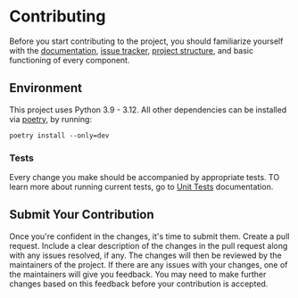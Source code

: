 # Contributing

Before you start contributing to the project, you should familiarize yourself with the [documentation](vmware.github.io/vmware-aria-operations-integration-sdk/),
[issue tracker](https://github.com/vmware/vmware-aria-operations-integration-sdk/issues), [project structure](index.md),
and basic functioning of every component.

## Environment
This project uses Python 3.9 - 3.12. All other dependencies can be installed via [poetry](https://python-poetry.org/), by
running:

```shell
poetry install --only=dev
```

### Tests
Every change you make should be accompanied by appropriate tests. TO learn more about running current tests,
go to [Unit Tests](tests.md) documentation.

## Submit Your Contribution
Once you're confident in the changes, it's time to submit them. Create a pull request. Include a clear description of
the changes in the pull request along with any issues resolved, if any. The changes will then be reviewed by the maintainers
of the project. If there are any issues with your changes, one of the maintainers will give you feedback. You may need to make further changes based on
this feedback before your contribution is accepted.